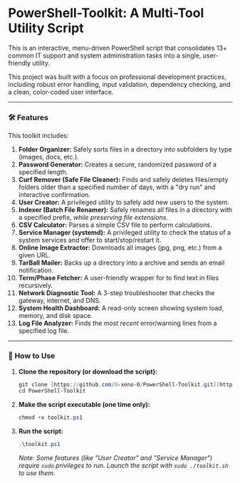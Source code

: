 # PowerShell-Toolkit: A Multi-Tool Utility Script

This is an interactive, menu-driven PowerShell script that consolidates 13+ common IT support and system administration tasks into a single, user-friendly utility.

This project was built with a focus on professional development practices, including robust error handling, input validation, dependency checking, and a clean, color-coded user interface.

---

### 🛠️ Features

This toolkit includes:
1.  **Folder Organizer:** Safely sorts files in a directory into subfolders by type (images, docs, etc.).
2.  **Password Generator:** Creates a secure, randomized password of a specified length.
3.  **Curf Remover (Safe File Cleaner):** Finds and safely deletes files/empty folders older than a specified number of days, with a "dry run" and interactive confirmation.
4.  **User Creator:** A privileged utility to safely add new users to the system.
5.  **Indexer (Batch File Renamer):** Safely renames all files in a directory with a specified prefix, *while preserving file extensions*.
6.  **CSV Calculator:** Parses a simple CSV file to perform calculations.
7.  **Service Manager (systemd):** A privileged utility to check the status of a system services and offer to start/stop/restart it.
8.  **Online Image Extractor:** Downloads all images (jpg, png, etc.) from a given URL.
9.  **TarBall Mailer:** Backs up a directory into a archive and sends an email notification.
10. **Term/Phase Fetcher:** A user-friendly wrapper for to find text in files recursively.
11. **Network Diagnostic Tool:** A 3-step troubleshooter that checks the gateway, internet, and DNS.
12. **System Health Dashboard:** A read-only screen showing system load, memory, and disk space.
13. **Log File Analyzer:** Finds the *most recent* error/warning lines from a specified log file.

---

### 🚀 How to Use

1.  **Clone the repository (or download the script):**
    ```powershell
    git clone [https://github.com/0-xeno-0/PowerShell-Toolkit.git](https://github.com/0-xeno-0/PowerShell-Toolkit.git)
    cd PowerShell-Toolkit
    ```
2.  **Make the script executable (one time only):**
    ```powershell
    chmod +x toolkit.ps1
    ```
3.  **Run the script:**
    ```powershell
    .\toolkit.ps1
    ```
    *Note: Some features (like "User Creator" and "Service Manager") require `sudo` privileges to run. Launch the script with `sudo ./toolkit.sh` to use them.*
